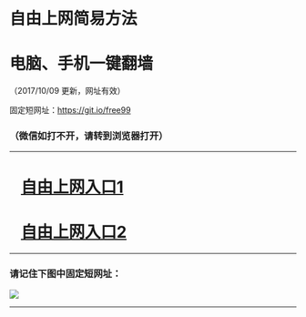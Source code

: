 ﻿# 自由上网简易方法

# 电脑、手机一键翻墙

（2017/10/09 更新，网址有效）

固定短网址：https://git.io/free99

### （微信如打不开，请转到浏览器打开）


***





# &nbsp;&nbsp; <a href="http://ft313874565.fwq-tz-1001.info/fwqtz01.html?t=100900118534 " target="_blank">自由上网入口1</a>
# &nbsp;&nbsp; <a href="http://ft2489223291.fwq-tz-1002.info/fwqtz02.html?t=100900115937 " target="_blank">自由上网入口2</a>
***

### 请记住下图中固定短网址：

<img src="https://s3-us-west-2.amazonaws.com/fwq-1001/yjfq-20170905okok.png" /> 


***

